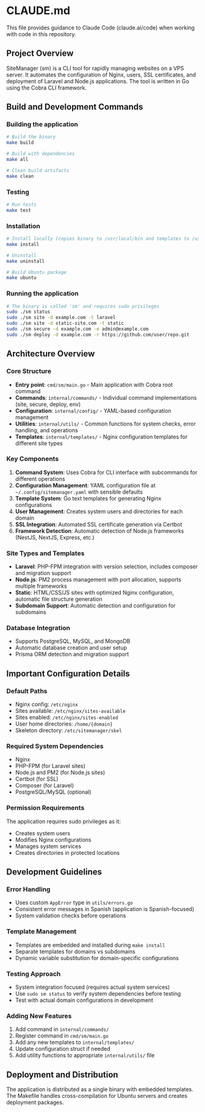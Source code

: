 # CLAUDE.md

This file provides guidance to Claude Code (claude.ai/code) when working with code in this repository.

## Project Overview

SiteManager (sm) is a CLI tool for rapidly managing websites on a VPS server. It automates the configuration of Nginx, users, SSL certificates, and deployment of Laravel and Node.js applications. The tool is written in Go using the Cobra CLI framework.

## Build and Development Commands

### Building the application
```bash
# Build the binary
make build

# Build with dependencies
make all

# Clean build artifacts
make clean
```

### Testing
```bash
# Run tests
make test
```

### Installation
```bash
# Install locally (copies binary to /usr/local/bin and templates to /usr/local/share/sitemanager)
make install

# Uninstall
make uninstall

# Build Ubuntu package
make ubuntu
```

### Running the application
```bash
# The binary is called 'sm' and requires sudo privileges
sudo ./sm status
sudo ./sm site -d example.com -t laravel
sudo ./sm site -d static-site.com -t static
sudo ./sm secure -d example.com -e admin@example.com
sudo ./sm deploy -d example.com -r https://github.com/user/repo.git
```

## Architecture Overview

### Core Structure
- **Entry point**: `cmd/sm/main.go` - Main application with Cobra root command
- **Commands**: `internal/commands/` - Individual command implementations (site, secure, deploy, env)
- **Configuration**: `internal/config/` - YAML-based configuration management
- **Utilities**: `internal/utils/` - Common functions for system checks, error handling, and operations
- **Templates**: `internal/templates/` - Nginx configuration templates for different site types

### Key Components

1. **Command System**: Uses Cobra for CLI interface with subcommands for different operations
2. **Configuration Management**: YAML configuration file at `~/.config/sitemanager.yaml` with sensible defaults
3. **Template System**: Go text templates for generating Nginx configurations
4. **User Management**: Creates system users and directories for each domain
5. **SSL Integration**: Automated SSL certificate generation via Certbot
6. **Framework Detection**: Automatic detection of Node.js frameworks (NestJS, NextJS, Express, etc.)

### Site Types and Templates
- **Laravel**: PHP-FPM integration with version selection, includes composer and migration support
- **Node.js**: PM2 process management with port allocation, supports multiple frameworks
- **Static**: HTML/CSS/JS sites with optimized Nginx configuration, automatic file structure generation
- **Subdomain Support**: Automatic detection and configuration for subdomains

### Database Integration
- Supports PostgreSQL, MySQL, and MongoDB
- Automatic database creation and user setup
- Prisma ORM detection and migration support

## Important Configuration Details

### Default Paths
- Nginx config: `/etc/nginx`
- Sites available: `/etc/nginx/sites-available`
- Sites enabled: `/etc/nginx/sites-enabled`
- User home directories: `/home/{domain}`
- Skeleton directory: `/etc/sitemanager/skel`

### Required System Dependencies
- Nginx
- PHP-FPM (for Laravel sites)
- Node.js and PM2 (for Node.js sites)
- Certbot (for SSL)
- Composer (for Laravel)
- PostgreSQL/MySQL (optional)

### Permission Requirements
The application requires sudo privileges as it:
- Creates system users
- Modifies Nginx configurations
- Manages system services
- Creates directories in protected locations

## Development Guidelines

### Error Handling
- Uses custom `AppError` type in `utils/errors.go`
- Consistent error messages in Spanish (application is Spanish-focused)
- System validation checks before operations

### Template Management
- Templates are embedded and installed during `make install`
- Separate templates for domains vs subdomains
- Dynamic variable substitution for domain-specific configurations

### Testing Approach
- System integration focused (requires actual system services)
- Use `sudo sm status` to verify system dependencies before testing
- Test with actual domain configurations in development

### Adding New Features
1. Add command in `internal/commands/`
2. Register command in `cmd/sm/main.go`
3. Add any new templates to `internal/templates/`
4. Update configuration struct if needed
5. Add utility functions to appropriate `internal/utils/` file

## Deployment and Distribution

The application is distributed as a single binary with embedded templates. The Makefile handles cross-compilation for Ubuntu servers and creates deployment packages.